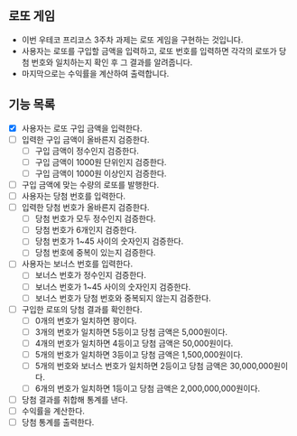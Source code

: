 ## 로또 게임

- 이번 우테코 프리코스 3주차 과제는 로또 게임을 구현하는 것입니다.
- 사용자는 로또를 구입할 금액을 입력하고, 로또 번호를 입력하면 각각의 로또가 당첨 번호와 일치하는지 확인 후 그 결과를 알려줍니다.
- 마지막으로는 수익률을 계산하여 출력합니다.

## 기능 목록

- [x] 사용자는 로또 구입 금액을 입력한다.
- [ ] 입력한 구입 금액이 올바른지 검증한다.
    - [ ] 구입 금액이 정수인지 검증한다.
    - [ ] 구입 금액이 1000원 단위인지 검증한다.
    - [ ] 구입 금액이 1000원 이상인지 검증한다.
- [ ] 구입 금액에 맞는 수량의 로또를 발행한다.
- [ ] 사용자는 당첨 번호를 입력한다.
- [ ] 입력한 당첨 번호가 올바른지 검증한다.
    - [ ] 당첨 번호가 모두 정수인지 검증한다.
    - [ ] 당첨 번호가 6개인지 검증한다.
    - [ ] 당첨 번호가 1~45 사이의 숫자인지 검증한다.
    - [ ] 당첨 번호에 중복이 있는지 검증한다.
- [ ] 사용자는 보너스 번호를 입력한다.
    - [ ] 보너스 번호가 정수인지 검증한다.
    - [ ] 보너스 번호가 1~45 사이의 숫자인지 검증한다.
    - [ ] 보너스 번호가 당첨 번호와 중복되지 않는지 검증한다.
- [ ] 구입한 로또의 당첨 결과를 확인한다.
    - [ ] 0개의 번호가 일치하면 꽝이다.
    - [ ] 3개의 번호가 일치하면 5등이고 당첨 금액은 5,000원이다.
    - [ ] 4개의 번호가 일치하면 4등이고 당첨 금액은 50,000원이다.
    - [ ] 5개의 번호가 일치하면 3등이고 당첨 금액은 1,500,000원이다.
    - [ ] 5개의 번호와 보너스 번호가 일치하면 2등이고 당첨 금액은 30,000,000원이다.
    - [ ] 6개의 번호가 일치하면 1등이고 당첨 금액은 2,000,000,000원이다.
- [ ] 당첨 결과를 취합해 통계를 낸다.
- [ ] 수익률을 계산한다.
- [ ] 당첨 통계를 출력한다.